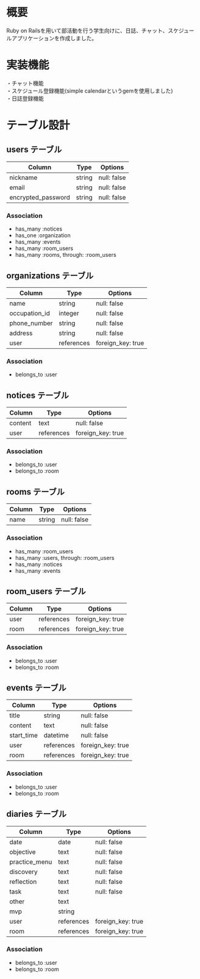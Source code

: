 # 概要
 Ruby on Railsを用いて部活動を行う学生向けに、日誌、チャット、スケジュールアプリケーションを作成しました。

# 実装機能
 ・チャット機能<br>
 ・スケジュール登録機能(simple calendarというgemを使用しました)<br>
 ・日誌登録機能<br>

# テーブル設計

## users テーブル

| Column             | Type   | Options     |
| ------------------ | ------ | ----------- |
| nickname           | string | null: false |
| email              | string | null: false |
| encrypted_password | string | null: false |

### Association

- has_many :notices
- has_one :organization
- has_many :events
- has_many :room_users
- has_many :rooms, through: :room_users

## organizations テーブル

| Column             | Type       | Options           |
| ------------------ | ---------- | ----------------- |
| name               | string     | null: false       |
| occupation_id      | integer    | null: false       |
| phone_number       | string     | null: false       |
| address            | string     | null: false       |
| user               | references | foreign_key: true |

### Association

- belongs_to :user

## notices テーブル

| Column             | Type       | Options           |
| ------------------ | ---------- | ----------------- |
| content            | text       | null: false       |
| user               | references | foreign_key: true |

### Association

- belongs_to :user
- belongs_to :room

## rooms テーブル

| Column             | Type       | Options           |
| ------------------ | ---------- | ----------------- |
| name               | string     | null: false       |

### Association

- has_many :room_users
- has_many :users, through: :room_users
- has_many :notices
- has_many :events

## room_users テーブル

| Column             | Type       | Options           |
| ------------------ | ---------- | ----------------- |
| user               | references | foreign_key: true |
| room               | references | foreign_key: true |

### Association

- belongs_to :user
- belongs_to :room

## events テーブル

| Column             | Type       | Options           |
| ------------------ | ---------- | ----------------- |
| title              | string     | null: false       |
| content            | text       | null: false       |
| start_time         | datetime   | null: false       |
| user               | references | foreign_key: true |
| room               | references | foreign_key: true |

### Association

- belongs_to :user
- belongs_to :room

## diaries テーブル

| Column             | Type       | Options           |
| ------------------ | ---------- | ----------------- |
| date               | date       | null: false       |
| objective          | text       | null: false       |
| practice_menu      | text       | null: false       |
| discovery          | text       | null: false       |
| reflection         | text       | null: false       |
| task               | text       | null: false       |
| other              | text       |                   |
| mvp                | string     |                   |
| user               | references | foreign_key: true |
| room               | references | foreign_key: true |

### Association

- belongs_to :user
- belongs_to :room
